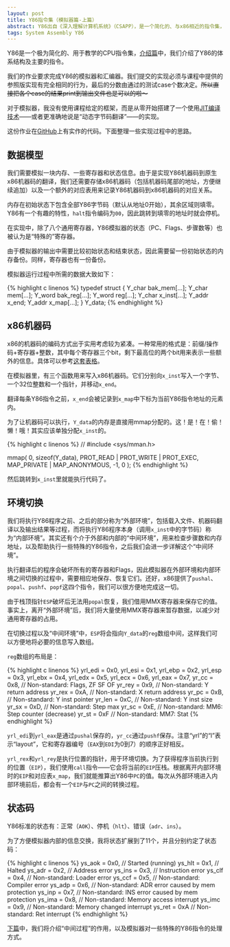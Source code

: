```yaml
---
layout: post
title: Y86指令集（模拟器篇-上篇）
abstract: Y86出自《深入理解计算机系统》（CSAPP），是一个简化的、与x86相近的指令集，去除了x86中一些复杂的细节以用于教学。本篇介绍指令集模拟器的JIT编译实现。
tags: System Assembly Y86
---
```


Y86是一个极为简化的、用于教学的CPU指令集，[介绍篇](/2014/06/13/y86-instruction-set.html)中，我们介绍了Y86的体系结构及主要的指令。

我们的作业要求完成Y86的模拟器和汇编器。我们提交的实现必须与课程中提供的参照版实现有完全相同的行为，最后的分数由通过的测试case个数决定。<del>所以直接把各个case的结果print到输出文件也是可以的啦～</del>

对于模拟器，我没有使用课程给定的框架，而是从零开始搭建了一个使用[JIT编译技术](http://en.wikipedia.org/wiki/Just-in-time_compilation)——或者更准确地说是“动态字节码翻译”——的实现。

这份作业在[GitHub](https://github.com/hczhcz/y86/blob/master/y86sim.c)上有实作的代码。下面整理一些实现过程中的思路。

数据模型
---

我们需要模拟一块内存、一些寄存器和状态信息。由于是实现Y86机器码到原生x86机器码的翻译，我们还需要存储x86机器码（包括机器码尾部的地址，方便继续追加）以及一个额外的对应表用来记录Y86机器码到x86机器码的对应关系。

内存在初始状态下包含全部Y86字节码（默认从地址0开始），其余区域则填零。Y86有一个有趣的特性，`halt`指令编码为`00`，因此跳转到填零的地址时就会停机。

在实现中，除了八个通用寄存器，Y86模拟器的状态（PC、Flags、步骤数等）也被认为是“特殊的”寄存器。

由于模拟器的输出中需要比较初始状态和结束状态，因此需要留一份初始状态的内存备份。同样，寄存器也有一份备份。

模拟器运行过程中所需的数据大致如下：

{% highlight c linenos %}
typedef struct {
    Y_char bak_mem[...];
    Y_char mem[...];
    Y_word bak_reg[...];
    Y_word reg[...];
    Y_char x_inst[...];
    Y_addr x_end;
    Y_addr x_map[...];
} Y_data;
{% endhighlight %}

x86机器码
---

x86的机器码的编码方式出于实用考虑较为紧凑。一种常用的格式是：前缀/操作码+寄存器+整数，其中每个寄存器三个bit，剩下最高位的两个bit用来表示一些额外的信息。具体可以参考[这套表格](http://ref.x86asm.net/)。

在模拟器里，有三个函数用来写入x86机器码。它们分别向`x_inst`写入一个字节、一个32位整数和一个指针，并移动`x_end`。

翻译每条Y86指令之前，`x_end`会被记录到`x_map`中下标为当前Y86指令地址的元素内。

为了让机器码可以执行，`Y_data`的内存是直接用mmap分配的。这！是！在！偷！懒！哦！其实应该单独分配`x_inst`的。

{% highlight c linenos %}
// #include <sys/mman.h>

mmap(
    0, sizeof(Y_data),
    PROT_READ | PROT_WRITE | PROT_EXEC,
    MAP_PRIVATE | MAP_ANONYMOUS,
    -1, 0
);
{% endhighlight %}

然后跳转到`x_inst`里就能执行代码了。

环境切换
---

我们将执行Y86程序之前、之后的部分称为“外部环境”，包括载入文件、机器码翻译以及输出结果等过程，而将执行Y86程序本身（调用`x_inst`中的字节码）称为“内部环境”。其实还有个介于外部和内部的“中间环境”，用来检查步骤数和内存地址，以及帮助执行一些特殊的Y86指令，之后我们会进一步详解这个“中间环境”。

执行翻译后的程序会破坏所有的寄存器和Flags，因此模拟器在外部环境和内部环境之间切换的过程中，需要相应地保存、恢复它们。还好，x86提供了`pushal`、`popal`、`pushf`、`popf`这四个指令，我们可以很方便地完成这一切。

由于栈顶指针`ESP`破坏后无法用`popal`恢复，我们借用MMX寄存器来保存它的值。事实上，离开“外部环境”后，我们将大量使用MMX寄存器来暂存数据，以减少对通用寄存器的占用。

在切换过程以及“中间环境”中，`ESP`将会指向`Y_data`的`reg`数组中间，这样我们可以方便地将必要的信息写入数组。

`reg`数组的布局是：

{% highlight c linenos %}
yrl_edi = 0x0,
yrl_esi = 0x1,
yrl_ebp = 0x2,
yrl_esp = 0x3,
yrl_ebx = 0x4,
yrl_edx = 0x5,
yrl_ecx = 0x6,
yrl_eax = 0x7,
yr_cc  = 0x8, // Non-standard: Flags, ZF SF OF
yr_rey = 0x9, // Non-standard: Y return address
yr_rex = 0xA, // Non-standard: X return address
yr_pc  = 0xB, // Non-standard: Y inst pointer
yr_len = 0xC, // Non-standard: Y inst size
yr_sx  = 0xD, // Non-standard: Step max
yr_sc  = 0xE, // Non-standard: MM6: Step counter (decrease)
yr_st  = 0xF  // Non-standard: MM7: Stat
{% endhighlight %}

`yrl_edi`到`yrl_eax`是通过`pushal`保存的，`yr_cc`通过`pushf`保存。注意“yrl”的“l”表示“layout”，它和寄存器编号（`EAX`到`EDI`为0到7）的顺序正好相反。

`yrl_rex`和`yrl_rey`是执行位置的指针，用于环境切换。为了获得程序当前执行到的位置（`EIP`），我们使用`call`指令——它会将当前的`EIP`压栈。根据离开内部环境时的`EIP`和对应表`x_map`，我们就能推算出Y86中`PC`的值。每次从外部环境进入内部环境前后，都会有一个`EIP`与`PC`之间的转换过程。

状态码
---

Y86标准的状态有：正常（`AOK`）、停机（`hlt`）、错误（`adr`、`ins`）。

为了方便模拟器内部的信息交换，我将状态扩展到了11个，并且分别约定了状态码：

{% highlight c linenos %}
ys_aok = 0x0, // Started (running)
ys_hlt = 0x1, // Halted
ys_adr = 0x2, // Address error
ys_ins = 0x3, // Instruction error
ys_clf = 0x4, // Non-standard: Loader error
ys_ccf = 0x5, // Non-standard: Compiler error
ys_adp = 0x6, // Non-standard: ADR error caused by mem protection
ys_inp = 0x7, // Non-standard: INS error caused by mem protection
ys_ima = 0x8, // Non-standard: Memory access interrupt
ys_imc = 0x9, // Non-standard: Memory changed interrupt
ys_ret = 0xA  // Non-standard: Ret interrupt
{% endhighlight %}

[下篇](/2014/07/09/y86-instruction-set-simulator-2.html)中，我们将介绍“中间过程”的作用，以及模拟器对一些特殊的Y86指令的处理方式。
